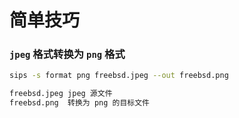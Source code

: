 # 简单技巧

### `jpeg` 格式转换为 `png` 格式

```sh
sips -s format png freebsd.jpeg --out freebsd.png

freebsd.jpeg jpeg 源文件
freebsd.png  转换为 png 的目标文件
```